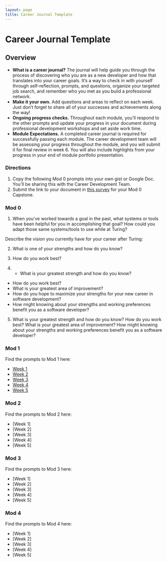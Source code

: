 ```yaml
---
layout: page
title: Career Journal Template
---
```


# Career Journal Template

## Overview
* **What is a career journal?** The journal will help guide you through the process of discovering who you are as a new developer and how that translates into your career goals.  It’s a way to check in with yourself through self-reflection, prompts, and questions, organize your targeted job search, and remember who you met as you build a professional network.   
* **Make it your own.** Add questions and areas to reflect on each week. Just don’t forget to share all of your successes and achievements along the way! 
* **Ongoing progress checks.** Throughout each module, you'll respond to the other prompts and update your progress in your document during professional development workshops and set aside work time. 
* **Module Expectations.** A completed career journal is required for successfully passing each module. The career development team will be assessing your progress throughout the module, and you will submit it for final review in week 6. You will also include highlights from your progress in your end of module portfolio presentation. 

### Directions
1. Copy the following Mod 0 prompts into your own gist or Google Doc. You'll be sharing this with the Career Development Team. 
2. Submit the link to your document in [this survey](https://forms.gle/x4DCbZV64Z1ouyrY6) for your Mod 0 Capstone. 

### Mod 0 
1. When you've worked towards a goal in the past, what systems or tools have been helpful for you in accomplishing that goal? How could you adapt those same systems/tools to use while at Turing? 


Describe the vision you currently have for your career after Turing: 

2. What is one of your strengths and how do you know? 

3. How do you work best? 

4.    * What is your greatest strength and how do you know?
   * How do you work best?
   * What is your greatest area of improvement?
   * How do you hope to maximize your strengths for your new career in software development?
   * How might knowing about your strengths and working preferences benefit you as a software developer?

5. What is your greatest strength and how do you know?
How do you work best?
What is your greatest area of improvement?
How might knowing about your strengths and working preferences benefit you as a software developer?

### Mod 1
Find the prompts to Mod 1 here:
* [Week 1](https://github.com/turingschool/career-development-curriculum-site/blob/master/module_one/mod1_career_journal_prompts.md#week-1)
* [Week 2](https://github.com/turingschool/career-development-curriculum-site/blob/master/module_one/mod1_career_journal_prompts.md#week-2)
* [Week 3](https://github.com/turingschool/career-development-curriculum-site/blob/master/module_one/mod1_career_journal_prompts.md#week-3)
* [Week 4](https://github.com/turingschool/career-development-curriculum-site/blob/master/module_one/mod1_career_journal_prompts.md#week-4)
* [Week 5](https://github.com/turingschool/career-development-curriculum-site/blob/master/module_one/mod1_career_journal_prompts.md#week-5)

### Mod 2
Find the prompts to Mod 2 here:
* [Week 1]
* [Week 2]
* [Week 3]
* [Week 4]
* [Week 5]


### Mod 3
Find the prompts to Mod 3 here:
* [Week 1]
* [Week 2]
* [Week 3]
* [Week 4]
* [Week 5]


### Mod 4
Find the prompts to Mod 4 here:
* [Week 1]
* [Week 2]
* [Week 3]
* [Week 4]
* [Week 5]
